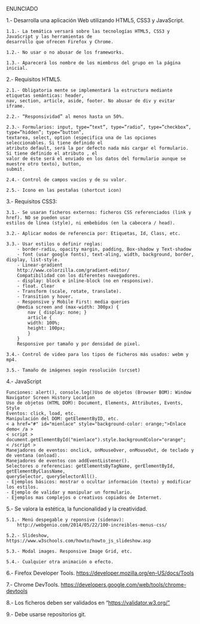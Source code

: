 ENUNCIADO

1.- Desarrolla una aplicación Web utilizando HTML5, CSS3 y JavaScript.

	1.1.- La temática versará sobre las tecnologías HTML5, CSS3 y JavaScript y las herramientas de
	desarrollo que ofrecen Firefox y Chrome.
	
	1.2.- No usar o no abusar de los frameworks.
	
	1.3.- Aparecerá los nombre de los miembros del grupo en la página inicial.
	
2.- Requisitos HTML5.

	2.1.- Obligatoria mente se implementará la estructura mediante etiquetas semánticas: header,
	nav, section, article, aside, footer. No abusar de div y evitar iframe.
	
	2.2.- “Responsividad” al menos hasta un 50%.
	
	2.3.- Formularios: input, type=”text”, type=”radio”, type=”checkbox”, type=”hidden”; type=”button”,
	textarea, select, option (especifica una de las opciones seleccionables. Si tiene definido el
	atributo default, será la por defecto nada más cargar el formulario. Si tiene definido el atributo , el
	valor de éste será el enviado en los datos del formulario aunque se muestre otro texto), button,
	submit.
	
	2.4.- Control de campos vacíos y de su valor.
	
	2.5.- Icono en las pestañas (shortcut icon)
	
3.- Requisitos CSS3:

	3.1.- Se usaran ficheros externos: ficheros CSS referenciados (link y href). NO se pueden usar
	estilos de línea (style), ni embebidos (en la cabecera / head).
	
	3.2.- Aplicar modos de referencia por: Etiquetas, Id, Class, etc.
	
	3.3.- Usar estilos o definir reglas:
		- border-radiu, opacity margin, padding, Box-shadow y Text-shadow
		- font (usar google fonts), text-aling, width, background, border, display, list-style.
		- Linear-gradient
		http://www.colorzilla.com/gradient-editor/
		Compatibilidad con los diferentes navegadores.
		- display: block e inline-block (no en responsive).
		- float. Clear
		- Transform (scale, rotate, translate).
		- Transition y hover.
		- Responsive y Mobile First: media queries
		@media screen and (max-width: 300px) {
			nav { display: none; }
			article {
			width: 100%;
			height: 100px;
			}
		}
		Responsive por tamaño y por densidad de pixel.
		
	3.4.- Control de video para los tipos de ficheros más usados: webm y mp4.
	
	3.5.- Tamaño de imágenes según resolución (srcset)
	
4.- JavaScript

	Funciones: alert(), console.log()Uso de objetos (Browser BOM): Window Navigator Screen History Location
	Uso de objetos (HTML DOM): Document, Elements, Attributes, Events, Style
	Eventos: click, load, etc.
	Manipulación del DOM: getElementByID, etc.
	< a href="#" id="mienlace" style="background-color: orange;">Enlace demo< /a >
	< script >
	document.getElementById("mienlace").style.backgroundColor="orange";
	< /script >
	Manejadores de eventos: onclick, onMouseOver, onMouseOut, de teclado y de ventana (onload).
	Manejadores de eventos con addEventListener().
	Selectores o referencias: getElementsByTagName, gerElementById, getElementByClassName,
	querySelector, querySelectorAll().
	- Ejemplos básicos: mostrar o ocultar información (texto) y modificar los estilos.
	- Ejemplo de validar y manipular un formulario.
	- Ejemplos mas complejos o creativos copiados de Internet.
	
5.- Se valora la estética, la funcionalidad y la creatividad.

	5.1.- Menú despegable y reponsive (sidenav):
		http://webgenio.com/2014/05/22/100-increibles-menus-css/
	
	5.2.- Slideshow, https://www.w3schools.com/howto/howto_js_slideshow.asp
	
	5.3.- Modal images. Responsive Image Grid, etc.
	
	5.4.- Cualquier otra animación o efecto.
	
6.- Firefox Developer Tools.
	https://developer.mozilla.org/en-US/docs/Tools
	
7.- Chrome DevTools.
	https://developers.google.com/web/tools/chrome-devtools
	
8.- Los ficheros deben ser validados en “https://validator.w3.org/”

9.- Debe usarse repositorios git.
